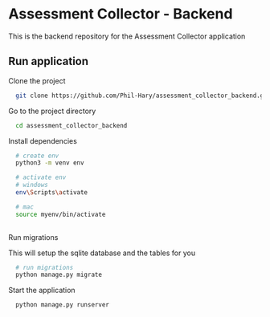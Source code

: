 
# Assessment Collector - Backend

This is the backend repository for the Assessment Collector application


## Run application

Clone the project

```bash
  git clone https://github.com/Phil-Hary/assessment_collector_backend.git
```

Go to the project directory

```bash
  cd assessment_collector_backend
```

Install dependencies

```bash
  # create env
  python3 -m venv env

  # activate env
  # windows
  env\Scripts\activate

  # mac
  source myenv/bin/activate
  
```

Run migrations

This will setup the sqlite database and the tables for you

```bash
  # run migrations
  python manage.py migrate
```

Start the application

```bash
  python manage.py runserver
``` 